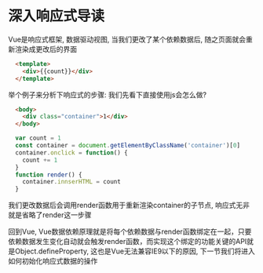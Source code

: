 <wx/>

# 深入响应式导读
Vue是响应式框架, 数据驱动视图, 当我们更改了某个依赖数据后, 随之页面就会重新渲染成更改后的界面
```html
  <template>
    <div>{{count}}</div>
  </template>
```
举个例子来分析下响应式的步骤: 我们先看下直接使用js会怎么做?

```html
  <body>
    <div class="container">1</div>
  </body>
```
```js
  var count = 1
  const container = document.getElementByClassName('container')[0]
  container.onclick = function() {
    count += 1
  }
  function render() {
    container.innserHTML = count
  }
```
我们更改数据后会调用render函数用于重新渲染container的子节点, 响应式无非就是省略了render这一步骤

回到Vue, Vue数据依赖原理就是将每个依赖数据与render函数绑定在一起，只要依赖数据发生变化自动就会触发render函数，而实现这个绑定的功能关键的API就是<font-bold>Object.defineProperty</font-bold>, 这也是Vue无法兼容IE9以下的原因, 下一节我们将进入如何初始化响应式数据的操作